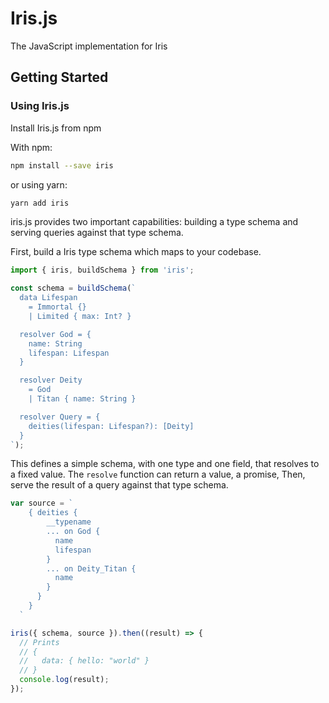 # Iris.js

The JavaScript implementation for Iris

## Getting Started

### Using Iris.js

Install Iris.js from npm

With npm:

```sh
npm install --save iris
```

or using yarn:

```sh
yarn add iris
```

iris.js provides two important capabilities: building a type schema and
serving queries against that type schema.

First, build a Iris type schema which maps to your codebase.

```js
import { iris, buildSchema } from 'iris';

const schema = buildSchema(`
  data Lifespan
    = Immortal {}
    | Limited { max: Int? }

  resolver God = {
    name: String
    lifespan: Lifespan
  }

  resolver Deity
    = God
    | Titan { name: String }

  resolver Query = {
    deities(lifespan: Lifespan?): [Deity]
  }
`);
```

This defines a simple schema, with one type and one field, that resolves
to a fixed value. The `resolve` function can return a value, a promise,
Then, serve the result of a query against that type schema.

```js
var source = `
    { deities { 
        __typename
        ... on God {
          name
          lifespan
        }
        ... on Deity_Titan {
          name
        }
      } 
    }
  `

iris({ schema, source }).then((result) => {
  // Prints
  // {
  //   data: { hello: "world" }
  // }
  console.log(result);
});
```

